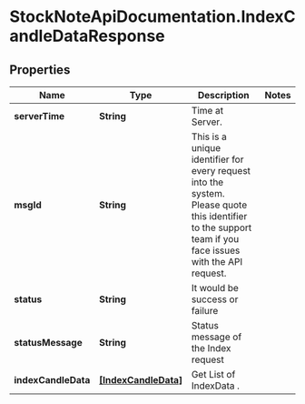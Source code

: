 # StockNoteApiDocumentation.IndexCandleDataResponse

## Properties
Name | Type | Description | Notes
------------ | ------------- | ------------- | -------------
**serverTime** | **String** | Time at Server. | 
**msgId** | **String** | This is a unique identifier for every request into the system. Please quote this identifier to the support team if you face issues with the API request. | 
**status** | **String** | It would be success or failure | 
**statusMessage** | **String** | Status message of the Index request | 
**indexCandleData** | [**[IndexCandleData]**](IndexCandleData.md) | Get List of IndexData . | 


